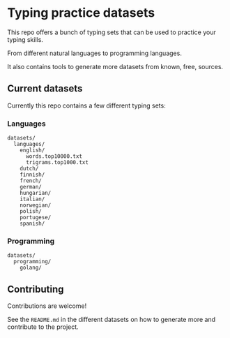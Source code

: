 # Typing practice datasets

This repo offers a bunch of typing sets that can be used to practice your typing skills.

From different natural languages to programming languages.

It also contains tools to generate more datasets from known, free, sources.

## Current datasets

Currently this repo contains a few different typing sets:

### Languages

```shell
datasets/
  languages/
    english/
      words.top10000.txt
      trigrams.top1000.txt
    dutch/
    finnish/
    french/
    german/
    hungarian/
    italian/
    norwegian/
    polish/
    portugese/
    spanish/
```

### Programming

```shell
datasets/
  programming/
    golang/
```

## Contributing

Contributions are welcome!

See the `README.md` in the different datasets on how to generate more and contribute to the project.